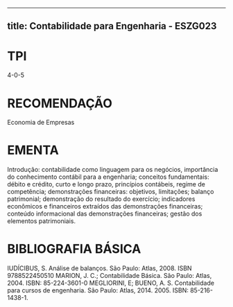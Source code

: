 
---
title: Contabilidade para Engenharia - ESZG023 
---

# TPI

4-0-5

# RECOMENDAÇÃO

Economia de Empresas

# EMENTA

Introdução: contabilidade como linguagem para os negócios, importância do conhecimento contábil para a engenharia; conceitos fundamentais: débito e crédito, curto e longo prazo, princípios contábeis, regime de competência; demonstrações financeiras: objetivos, limitações; balanço patrimonial; demonstração do resultado do exercício; indicadores econômicos e financeiros extraídos das demonstrações financeiras; conteúdo informacional das demonstrações financeiras; gestão dos elementos patrimoniais.

# BIBLIOGRAFIA BÁSICA

IUDÍCIBUS, S. Análise de balanços. São Paulo: Atlas, 2008. ISBN 9788522450510
MARION, J. C.; Contabilidade Básica. São Paulo: Atlas, 2004. ISBN: 85-224-3601-0 
MEGLIORINI, E; BUENO, A. S. Contabilidade para cursos de engenharia. São Paulo: Atlas, 2014. 2005. ISBN: 85-216-1438-1.
        